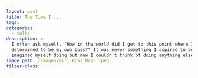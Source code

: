 ```yaml
---
layout: post
title: The Time I ...
tags:
categories:
  - talks
description: >-
  I often ask myself, "How in the world did I get to this point where I am
  determined to be my own boss?" It was never something I aspired to be or ever
  imagined myself doing but now I couldn't think of doing anything else!
image_path: /images/Girl Boss Main.jpeg
filter-class:
---
```

